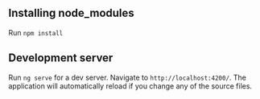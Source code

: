 ## Installing node_modules

Run `npm install`

## Development server

Run `ng serve` for a dev server. Navigate to `http://localhost:4200/`. The application will automatically reload if you change any of the source files.

